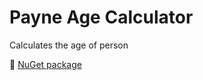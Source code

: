 ﻿# Payne Age Calculator

Calculates the age of person

:small_blue_diamond: [NuGet package](https://www.nuget.org/packages/PayneAgeCalculator/1.0.0?_src=template)



